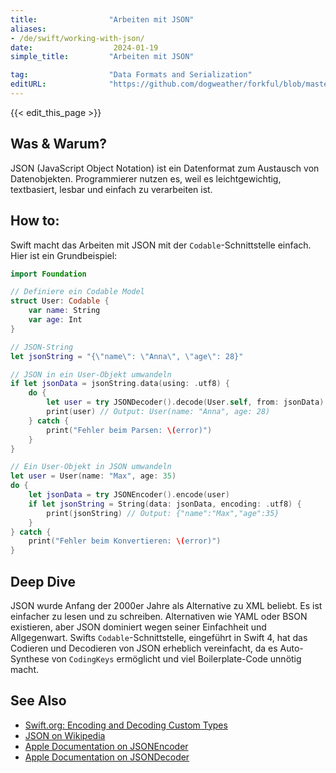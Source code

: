 ```yaml
---
title:                "Arbeiten mit JSON"
aliases:
- /de/swift/working-with-json/
date:                  2024-01-19
simple_title:         "Arbeiten mit JSON"

tag:                  "Data Formats and Serialization"
editURL:              "https://github.com/dogweather/forkful/blob/master/content/de/swift/working-with-json.md"
---
```


{{< edit_this_page >}}

## Was & Warum?
JSON (JavaScript Object Notation) ist ein Datenformat zum Austausch von Datenobjekten. Programmierer nutzen es, weil es leichtgewichtig, textbasiert, lesbar und einfach zu verarbeiten ist.

## How to:
Swift macht das Arbeiten mit JSON mit der `Codable`-Schnittstelle einfach. Hier ist ein Grundbeispiel: 

```Swift
import Foundation

// Definiere ein Codable Model
struct User: Codable {
    var name: String
    var age: Int
}

// JSON-String
let jsonString = "{\"name\": \"Anna\", \"age\": 28}"

// JSON in ein User-Objekt umwandeln
if let jsonData = jsonString.data(using: .utf8) {
    do {
        let user = try JSONDecoder().decode(User.self, from: jsonData)
        print(user) // Output: User(name: "Anna", age: 28)
    } catch {
        print("Fehler beim Parsen: \(error)")
    }
}

// Ein User-Objekt in JSON umwandeln
let user = User(name: "Max", age: 35)
do {
    let jsonData = try JSONEncoder().encode(user)
    if let jsonString = String(data: jsonData, encoding: .utf8) {
        print(jsonString) // Output: {"name":"Max","age":35}
    }
} catch {
    print("Fehler beim Konvertieren: \(error)")
}
```

## Deep Dive
JSON wurde Anfang der 2000er Jahre als Alternative zu XML beliebt. Es ist einfacher zu lesen und zu schreiben. Alternativen wie YAML oder BSON existieren, aber JSON dominiert wegen seiner Einfachheit und Allgegenwart. Swifts `Codable`-Schnittstelle, eingeführt in Swift 4, hat das Codieren und Decodieren von JSON erheblich vereinfacht, da es Auto-Synthese von `CodingKeys` ermöglicht und viel Boilerplate-Code unnötig macht.

## See Also
- [Swift.org: Encoding and Decoding Custom Types](https://swift.org/documentation/#encoding-and-decoding-custom-types)
- [JSON on Wikipedia](https://de.wikipedia.org/wiki/JavaScript_Object_Notation)
- [Apple Documentation on JSONEncoder](https://developer.apple.com/documentation/foundation/jsonencoder)
- [Apple Documentation on JSONDecoder](https://developer.apple.com/documentation/foundation/jsondecoder)
